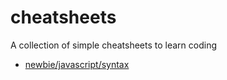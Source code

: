 # cheatsheets
A collection of simple cheatsheets to learn coding

- [newbie/javascript/syntax](newbie/javascript/syntax/)
